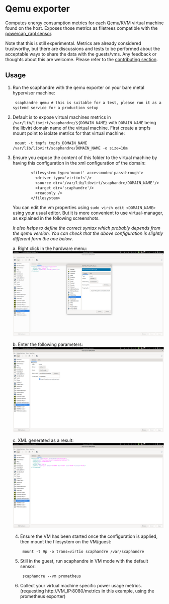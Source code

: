 # Qemu exporter

Computes energy consumption metrics for each Qemu/KVM virtual machine found on the host.
Exposes those metrics as filetrees compatible with the [powercap_rapl sensor](../sensors/powercap_rapl.md).

Note that this is still experimental. Metrics are already considered trustworthy, but there are discussions and tests to be performed about the acceptable ways to share the data with the guests/vms. Any feedback or thoughts about this are welcome. Please refer to the [contributing section](../contributing.md).

## Usage

1. Run the scaphandre with the qemu exporter on your bare metal hypervisor machine:

		scaphandre qemu # this is suitable for a test, please run it as a systemd service for a production setup

2. Default is to expose virtual machines metrics in `/var/lib/libvirt/scaphandre/${DOMAIN_NAME}` with `DOMAIN_NAME` being the libvirt domain name of the virtual machine.
First create a tmpfs mount point to isolate metrics for that virtual machine:

		mount -t tmpfs tmpfs_DOMAIN_NAME /var/lib/libvirt/scaphandre/DOMAIN_NAME -o size=10m

3. Ensure you expose the content of this folder to the virtual machine by having this configuration in the xml configuration of the domain:
    ```
    		<filesystem type='mount' accessmode='passthrough'>
    	      <driver type='virtiofs'/>
    	      <source dir='/var/lib/libvirt/scaphandre/DOMAIN_NAME'/>
    	      <target dir='scaphandre'/>
    		  <readonly />
    	    </filesystem>
    ```
    You can edit the vm properties using `sudo virsh edit <DOMAIN_NAME>` using your usual editor. But it is more convenient to use virtual-manager, as explained in the following screenshots.

    *It also helps to define the correct syntax which probably depends from the qemu version. You can check that the above configuration is slightly different form the one below*.

    a. Right click in the hardware menu:
    ![virtualmgr00](images/virtualmgr00.png)

    b. Enter the following parameters:
    ![virtualmgr01](images/virtualmgr01.png)

    c. XML generated as a result:
    ![virtualmgr02](images/virtualmgr02.png)

    4. Ensure the VM has been started once the configuration is applied, then mount the filesystem on the VM/guest:

    		mount -t 9p -o trans=virtio scaphandre /var/scaphandre

    5. Still in the guest, run scaphandre in VM mode with the default sensor:

    		scaphandre --vm prometheus

    6. Collect your virtual machine specific power usage metrics. (requesting http://VM_IP:8080/metrics in this example, using the prometheus exporter)
